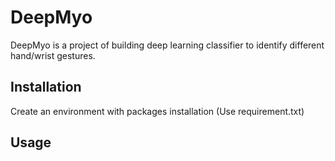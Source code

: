 # DeepMyo

DeepMyo is a project of building deep learning classifier to identify different hand/wrist gestures.

## Installation

Create an environment with packages installation (Use requirement.txt)



## Usage

```python


```
